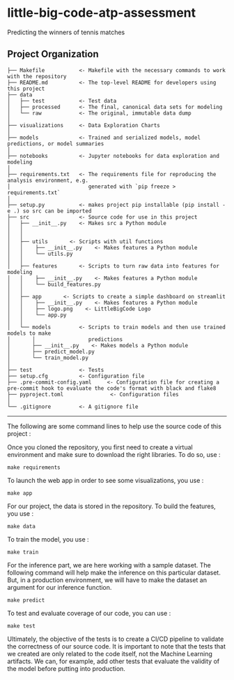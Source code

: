 little-big-code-atp-assessment
==============================

Predicting the winners of tennis matches

Project Organization
------------

    ├── Makefile           <- Makefile with the necessary commands to work with the repository
    ├── README.md          <- The top-level README for developers using this project
    ├── data
    │   ├── test           <- Test data
    │   ├── processed      <- The final, canonical data sets for modeling
    │   └── raw            <- The original, immutable data dump
    │
    ├── visualizations     <- Data Exploration Charts
    │
    ├── models             <- Trained and serialized models, model predictions, or model summaries
    │
    ├── notebooks          <- Jupyter notebooks for data exploration and modeling
    │
    ├── requirements.txt   <- The requirements file for reproducing the analysis environment, e.g.
    │                         generated with `pip freeze > requirements.txt`
    │
    ├── setup.py           <- makes project pip installable (pip install -e .) so src can be imported
    ├── src                <- Source code for use in this project
    │   ├── __init__.py    <- Makes src a Python module
    │   │
    │   │
    │   ├── utils       <- Scripts with util functions
    │   │    ├── __init__.py    <- Makes features a Python module 
    │   │    └── utils.py
    │   │
    │   ├── features       <- Scripts to turn raw data into features for modeling
    │   │    ├── __init__.py    <- Makes features a Python module 
    │   │    └── build_features.py
    │   │
    │   ├── app       <- Scripts to create a simple dashboard on streamlit
    │   │    ├── __init__.py    <- Makes features a Python module 
    │   │    ├── logo.png    <- LittleBigCode Logo 
    │   │    └── app.py
    │   │
    │   └── models         <- Scripts to train models and then use trained models to make
    │       │                 predictions
    │       ├── __init__.py    <- Makes models a Python module  
    │       ├── predict_model.py
    │       └── train_model.py
    │
    ├── test               <- Tests
    ├── setup.cfg          <- Configuration file
    ├── .pre-commit-config.yaml     <- Configuration file for creating a pre-commit hook to evaluate the code's format with black and flake8
    ├── pyproject.toml               <- Configuration files
    │
    └── .gitignore         <- A gitignore file


--------

The following are some command lines to help use the source code of this project : 

Once you cloned the repository, you first need to create a virtual environment and make sure to download the right libraries. To do so, use :
```
make requirements
```
To launch the web app in order to see some visualizations, you use : 
```
make app
```
For our project, the data is stored in the repository. To build the features, you use :
```
make data
```
To train the model, you use :
```
make train
```
For the inference part, we are here working with a sample dataset. The following command will help make the inference on this particular dataset. 
But, in a production environment, we will have to make the dataset an argument for our inference function. 
```
make predict
```
To test and evaluate coverage of our code, you can use :
```
make test
```
Ultimately, the objective of the tests is to create a CI/CD pipeline to validate the correctness of our source code. It is important to note that the tests 
that we created are only related to the code itself, not the Machine Learning artifacts. 
We can, for example, add other tests that evaluate the validity of the model before putting into production. 